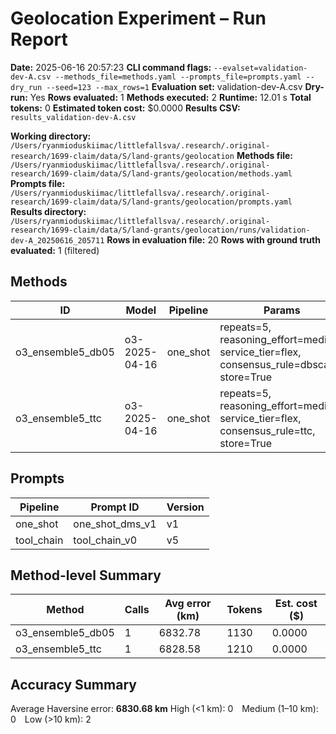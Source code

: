 # Geolocation Experiment – Run Report

**Date:** 2025-06-16 20:57:23
**CLI command flags:** `--evalset=validation-dev-A.csv --methods_file=methods.yaml --prompts_file=prompts.yaml --dry_run --seed=123 --max_rows=1`
**Evaluation set:** validation-dev-A.csv
**Dry-run:** Yes
**Rows evaluated:** 1
**Methods executed:** 2
**Runtime:** 12.01 s
**Total tokens:** 0
**Estimated token cost:** $0.0000
**Results CSV:** `results_validation-dev-A.csv`

**Working directory:** `/Users/ryanmioduskiimac/littlefallsva/.research/.original-research/1699-claim/data/S/land-grants/geolocation`
**Methods file:** `/Users/ryanmioduskiimac/littlefallsva/.research/.original-research/1699-claim/data/S/land-grants/geolocation/methods.yaml`
**Prompts file:** `/Users/ryanmioduskiimac/littlefallsva/.research/.original-research/1699-claim/data/S/land-grants/geolocation/prompts.yaml`
**Results directory:** `/Users/ryanmioduskiimac/littlefallsva/.research/.original-research/1699-claim/data/S/land-grants/geolocation/runs/validation-dev-A_20250616_205711`
**Rows in evaluation file:** 20
**Rows with ground truth evaluated:** 1 (filtered)

## Methods
| ID | Model | Pipeline | Params |
|---|---|---|---|
| o3_ensemble5_db05 | o3-2025-04-16 | one_shot | repeats=5, reasoning_effort=medium, service_tier=flex, consensus_rule=dbscan, store=True |
| o3_ensemble5_ttc | o3-2025-04-16 | one_shot | repeats=5, reasoning_effort=medium, service_tier=flex, consensus_rule=ttc, store=True |

## Prompts
| Pipeline | Prompt ID | Version |
|---|---|---|
| one_shot | one_shot_dms_v1 | v1 |
| tool_chain | tool_chain_v0 | v5 |

## Method-level Summary
| Method | Calls | Avg error (km) | Tokens | Est. cost ($) |
|---|---|---|---|---|
| o3_ensemble5_db05 | 1 | 6832.78 | 1130 | 0.0000 |
| o3_ensemble5_ttc | 1 | 6828.58 | 1210 | 0.0000 |

## Accuracy Summary
Average Haversine error: **6830.68 km**
High (<1 km): 0 Medium (1–10 km): 0 Low (>10 km): 2